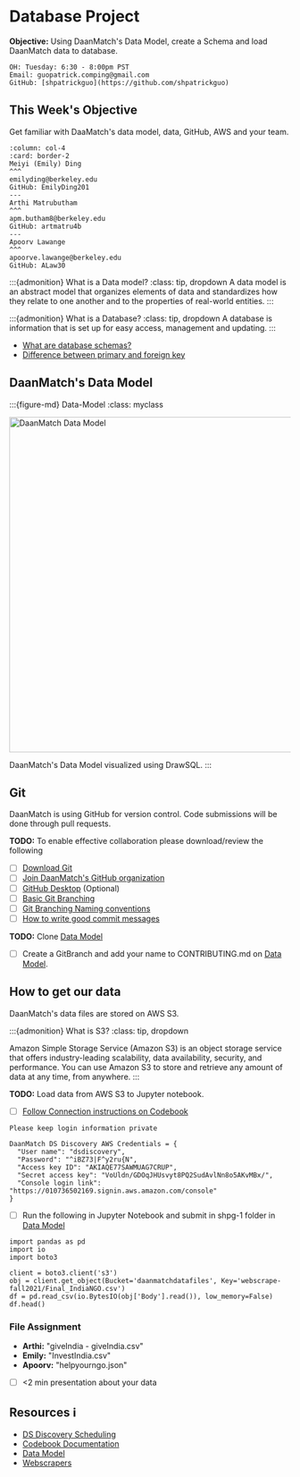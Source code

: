 # Database Project

**Objective:** Using DaanMatch's Data Model, create a Schema and load DaanMatch data to database.

```{admonition} Patrick Contact Info
OH: Tuesday: 6:30 - 8:00pm PST
Email: guopatrick.comping@gmail.com
GitHub: [shpatrickguo](https://github.com/shpatrickguo)
```

## This Week's Objective

Get familiar with DaaMatch's data model, data, GitHub, AWS and your team.

````{panels}
:column: col-4
:card: border-2
Meiyi (Emily) Ding
^^^
emilyding@berkeley.edu
GitHub: EmilyDing201
---
Arthi Matrubutham
^^^
apm.butham8@berkeley.edu
GitHub: artmatru4b
---
Apoorv Lawange
^^^
apoorve.lawange@berkeley.edu
GitHub: ALaw30
````

:::{admonition} What is a Data model?
:class: tip, dropdown
A data model is an abstract model that organizes elements of data and standardizes how they relate to one another and to the properties of real-world entities.
:::

:::{admonition} What is a Database?
:class: tip, dropdown
A database is information that is set up for easy access, management and updating.
:::

- [What are database schemas?](https://www.educative.io/blog/what-are-database-schemas-examples)
- [Difference between primary and foreign key](https://www.geeksforgeeks.org/difference-between-primary-key-and-foreign-key/)

## DaanMatch's Data Model

:::{figure-md} Data-Model
:class: myclass

<img src="images/drawsql.png" alt="DaanMatch Data Model" class="bg-primary mb-1" width="600px">

DaanMatch's Data Model visualized using DrawSQL.
:::

## Git

DaanMatch is using GitHub for version control. Code submissions will be done through pull requests.

**TODO:** To enable effective collaboration please download/review the following

- [ ] [Download Git](https://git-scm.com/downloads)
- [ ] [Join DaanMatch's GitHub organization](https://github.com/DaanMatch)
- [ ] [GitHub Desktop](https://desktop.github.com/) (Optional)
- [ ] [Basic Git Branching](https://git-scm.com/book/en/v2/Git-Branching-Basic-Branching-and-Merging)
- [ ] [Git Branching Naming conventions](https://codingsight.com/git-branching-naming-convention-best-practices/)
- [ ] [How to write good commit messages](https://www.freecodecamp.org/news/writing-good-commit-messages-a-practical-guide/)

**TODO:** Clone [Data Model](https://github.com/DaanMatch/ngodata/tree/main/Data%20Model)

- [ ] Create a GitBranch and add your name to CONTRIBUTING.md on [Data Model](https://github.com/DaanMatch/ngodata/tree/main/Data%20Model).

## How to get our data

DaanMatch's data files are stored on AWS S3.

:::{admonition} What is S3?
:class: tip, dropdown

Amazon Simple Storage Service (Amazon S3) is an object storage service that offers industry-leading scalability, data availability, security, and performance. You can use Amazon S3 to store and retrieve any amount of data at any time, from anywhere.
:::

**TODO:** Load data from AWS S3 to Jupyter notebook.

- [ ] [Follow Connection instructions on Codebook](https://github.com/DaanMatch/Codebook)

```{warning}
Please keep login information private
```

```
DaanMatch DS Discovery AWS Credentials = {
  "User name": "dsdiscovery",
  "Password": "^iBZ73|F^y2ru{N",
  "Access key ID": "AKIAQE77SAWMUAG7CRUP",
  "Secret access key": "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",
  "Console login link": "https://010736502169.signin.aws.amazon.com/console"
}
```

- [ ] Run the following in Jupyter Notebook and submit in shpg-1 folder in [Data Model](https://github.com/DaanMatch/ngodata/tree/main/Data%20Model)

```
import pandas as pd
import io
import boto3

client = boto3.client('s3')
obj = client.get_object(Bucket='daanmatchdatafiles', Key='webscrape-fall2021/Final_IndiaNGO.csv')
df = pd.read_csv(io.BytesIO(obj['Body'].read()), low_memory=False)
df.head()
```

### File Assignment

- **Arthi:** "giveIndia - giveIndia.csv"
- **Emily:** "InvestIndia.csv"
- **Apoorv:** "helpyourngo.json"

- [ ] <2 min presentation about your data

## Resources ℹ️

- [DS Discovery Scheduling](https://docs.google.com/spreadsheets/d/1uwpQJ0VeinKC-fPI7-ZN-RinID5Y0VamjWiwza7-otY/edit#gid=1395204760)
- [Codebook Documentation](https://github.com/DaanMatch/Codebook)
- [Data Model](https://github.com/DaanMatch/ngodata/tree/main/Data%20Model)
- [Webscrapers](https://github.com/DaanMatch/webscrape)
